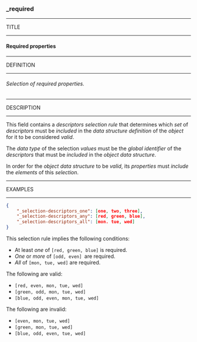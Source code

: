### _required



------
TITLE

------

#### Required properties



------
DEFINITION

------

###### Selection of required properties.



------
DESCRIPTION

------

This field contains a *descriptors selection rule* that determines which *set* of *descriptors* must be *included* in the *data structure definition* of the *object* for it to be considered *valid*.

The *data type* of the selection *values* must be the *global identifier* of the *descriptors* that must be *included* in the *object data structure*.

In order for the *object data structure* to be *valid*, its *properties* must *include* the *elements* of this *selection*.



------
EXAMPLES

------

```json
{
	"_selection-descriptors_one": [one, two, three],
	"_selection-descriptors_any": [red, green, blue],
	"_selection-descriptors_all": [mon. tue, wed]
}
```

This selection rule implies the following conditions:

- At least *one* of `[red, green, blue]` is required.
- *One* or *more* of `[odd, even] `are required.
- *All* of `[mon, tue, wed]` are required.
  

The following are valid:

- `[red, even, mon, tue, wed]`  
- `[green, odd, mon, tue, wed]` 
- `[blue, odd, even, mon, tue, wed]`
  

The following are invalid:

- `[even, mon, tue, wed]` 
- `[green, mon, tue, wed]`
- `[blue, odd, even, tue, wed]`